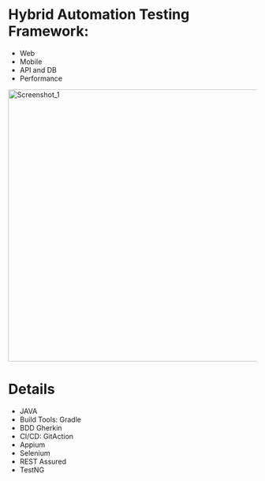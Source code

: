 # Hybrid Automation Testing Framework:
- Web
- Mobile
- API and DB
- Performance

<img width="551" alt="Screenshot_1" src="https://github.com/imranreee/Hybrid-Automation-Framework-/assets/19637476/6a67f0ef-565c-4e87-8097-332ff442c632">

# Details
- JAVA
- Build Tools: Gradle
- BDD Gherkin
- CI/CD: GitAction
- Appium
- Selenium
- REST Assured
- TestNG
